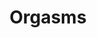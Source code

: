 ---
title: Orgasms
crosslinks:
- nsfw
- Kendra_Sunderland
- EyeRollOrgasm
- pornvids
- NSFW_Sauce
- 4k_porn
---